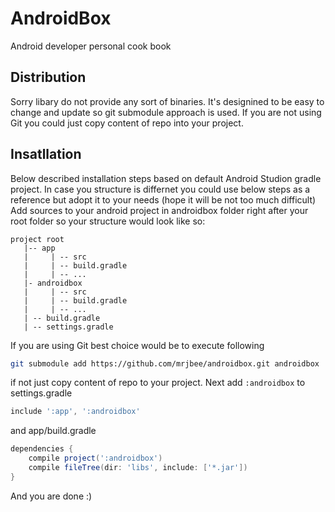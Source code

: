 AndroidBox
==========
Android developer personal cook book

Distribution
---------
Sorry libary do not provide any sort of binaries. It's designined to be easy to change and update so git submodule approach is used. If you are not using Git you could just copy content of repo into your project.

Insatllation
----------
Below described installation steps based on default Android Studion gradle project. In case you structure is differnet you could use below steps as a reference but adopt it to your needs (hope it will be not too much difficult)
Add sources to your android project in androidbox folder right after your root folder so your structure would look like so:
```
project root
   |-- app
   |     | -- src
   |     | -- build.gradle
   |     | -- ...
   |- androidbox
   |     | -- src
   |     | -- build.gradle
   |     | -- ...
   | -- build.gradle
   | -- settings.gradle 
```   
If you are using Git best choice would be to execute following
```sh
git submodule add https://github.com/mrjbee/androidbox.git androidbox
```
if not just copy content of repo to your project. Next add `:androidbox` to settings.gradle 

```groovy
include ':app', ':androidbox'
```
and app/build.gradle
```groovy
dependencies {
    compile project(':androidbox')
    compile fileTree(dir: 'libs', include: ['*.jar'])
}
```
And you are done :)
